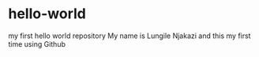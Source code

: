 # hello-world
my first hello world repository
My name is Lungile Njakazi and this my first time using Github
